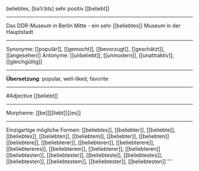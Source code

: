 beliebtes, [bəˈliːbts]
sehr positiv [[beliebt]]

---
Das DDR-Museum in Berlin Mitte - ein sehr [[beliebtes]] Museum in der Hauptstadt 


---
Synonyme: [[populär]], [[gemocht]], [[bevorzugt]], [[geschätzt]], [[angesehen]]
Antonyme: [[unbeliebt]], [[unmodern]], [[unattraktiv]], [[gleichgültig]]

---
**Übersetzung**:
popular, well-liked, favorite

---
#Adjective [[beliebt]]

---
Morpheme:
[[be]][[liebt]][[es]]

---


Einzigartige mögliche Formen: 
[[beliebtes]], [[beliebter]], [[beliebte]], [[beliebtes]], [[beliebten]], [[beliebtem]], [[beliebter]], [[beliebten]]
[[beliebtere]], [[beliebterer]], [[beliebteren]], [[beliebterere]], [[beliebtereres]], [[beliebterem]], [[beliebterer]], [[beliebteren]]
[[beliebtesten]], [[beliebtester]], [[beliebteste]], [[beliebtestes]], [[beliebtesten]], [[beliebtestem]], [[beliebtester]], [[beliebtesten]]
'''